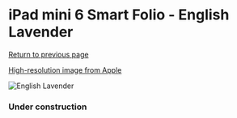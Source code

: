 # iPad mini 6 Smart Folio - English Lavender

[Return to previous page](/ipad_mini6)

[High-resolution image from Apple](https://store.storeimages.cdn-apple.com/8756/as-images.apple.com/is/MM6L3?wid=4500&hei=4500&fmt=png)

<div style="width: 384px"><img src="/everypreview/MM6L3.png" alt="English Lavender"></div>

### Under construction
